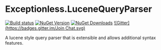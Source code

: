 # Exceptionless.LuceneQueryParser
[![Build status](https://ci.appveyor.com/api/projects/status/c92r9f5jhf6pl4hs?svg=true)](https://ci.appveyor.com/project/Exceptionless/exceptionless-lucenequeryparser)
[![NuGet Version](http://img.shields.io/nuget/v/Exceptionless.LuceneQueryParser.svg?style=flat)](https://www.nuget.org/packages/Exceptionless.LuceneQueryParser/) [![NuGet Downloads](http://img.shields.io/nuget/dt/Exceptionless.LuceneQueryParser.svg?style=flat)](https://www.nuget.org/packages/Exceptionless.LuceneQueryParser/) [![Gitter](https://badges.gitter.im/Join Chat.svg)](https://gitter.im/exceptionless/Discuss)

A lucene style query parser that is extensible and allows additional syntax features.
